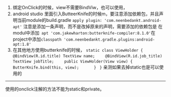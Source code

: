 1. 绑定OnClick的时候，view不需要BindViw，也可以使用，
2. android studio 里面引入ButteerKnife的时候m，要注意添加依赖包，并且声明当前module的build.gradle `apply plugin: 'com.neenbedankt.android-apt'` 注意是添加一条声明，而不是改掉原来的声明，需要添加的依赖包是 在modul中添加` apt 'com.jakewharton:butterknife-compiler:8.1.0'`在project中添加`classpath 'com.neenbedankt.gradle.plugins:android-apt:1.8'` 
3. 在其他地方使用butterknife的时候，
`static class ViewHolder {`
 `   @BindView(R.id.title) TextView name;`
`    @BindView(R.id.job_title) TextView jobTitle;`
`    public ViewHolder(View view) {`
  `    ButterKnife.bind(this, view);`
 `      }`
 ` }` 亲测如果去掉static也是可以使用的

-----------------------------------
使用的onclick注解的方法不能为static和private。